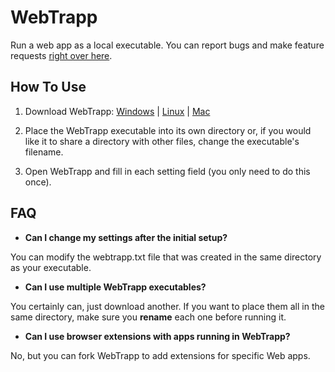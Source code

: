 # WebTrapp
Run a web app as a local executable.
You can report bugs and make feature requests [right over here](https://github.com/brianblakely/webtrapp/issues).

## How To Use

1. Download WebTrapp: [Windows]() | [Linux]() | [Mac]()

2. Place the WebTrapp executable into its own directory
   or, if you would like it to share a directory with other files,
   change the executable's filename.

3. Open WebTrapp and fill in each setting field (you only need to do this once).

## FAQ

* **Can I change my settings after the initial setup?**

You can modify the webtrapp.txt file that was created in the same directory
as your executable.

* **Can I use multiple WebTrapp executables?**

You certainly can, just download another.
If you want to place them all in the same directory,
make sure you **rename** each one before running it.

* **Can I use browser extensions with apps running in WebTrapp?**

No, but you can fork WebTrapp to add extensions for specific Web apps.
